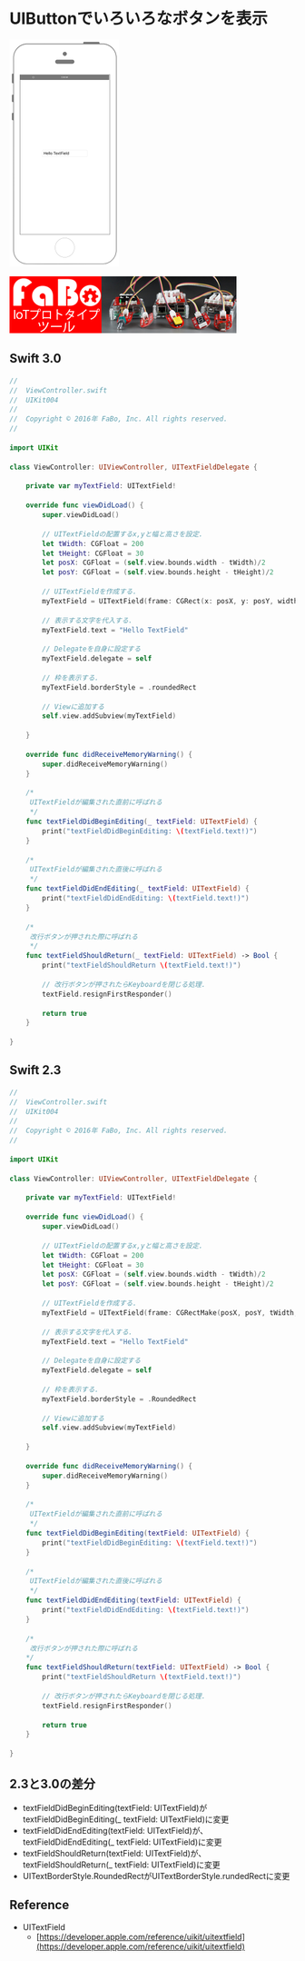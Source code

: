 # UIButtonでいろいろなボタンを表示

![Preview uikit004](./img/uikit004.png)

[![Banner](../img/fabo_banner.png)](http://www.fabo.io)

## Swift 3.0

```swift
//
//  ViewController.swift
//  UIKit004
//
//  Copyright © 2016年 FaBo, Inc. All rights reserved.
//

import UIKit

class ViewController: UIViewController, UITextFieldDelegate {
    
    private var myTextField: UITextField!
    
    override func viewDidLoad() {
        super.viewDidLoad()
        
        // UITextFieldの配置するx,yと幅と高さを設定.
        let tWidth: CGFloat = 200
        let tHeight: CGFloat = 30
        let posX: CGFloat = (self.view.bounds.width - tWidth)/2
        let posY: CGFloat = (self.view.bounds.height - tHeight)/2
        
        // UITextFieldを作成する.
        myTextField = UITextField(frame: CGRect(x: posX, y: posY, width: tWidth, height: tHeight))
        
        // 表示する文字を代入する.
        myTextField.text = "Hello TextField"
        
        // Delegateを自身に設定する
        myTextField.delegate = self
        
        // 枠を表示する.
        myTextField.borderStyle = .roundedRect
        
        // Viewに追加する
        self.view.addSubview(myTextField)
        
    }
    
    override func didReceiveMemoryWarning() {
        super.didReceiveMemoryWarning()
    }
    
    /*
     UITextFieldが編集された直前に呼ばれる
     */
    func textFieldDidBeginEditing(_ textField: UITextField) {
        print("textFieldDidBeginEditing: \(textField.text!)")
    }
    
    /*
     UITextFieldが編集された直後に呼ばれる
     */
    func textFieldDidEndEditing(_ textField: UITextField) {
        print("textFieldDidEndEditing: \(textField.text!)")
    }
    
    /*
     改行ボタンが押された際に呼ばれる
     */
    func textFieldShouldReturn(_ textField: UITextField) -> Bool {
        print("textFieldShouldReturn \(textField.text!)")
        
        // 改行ボタンが押されたらKeyboardを閉じる処理.
        textField.resignFirstResponder()
        
        return true
    }
    
}

```

## Swift 2.3

```swift
//
//  ViewController.swift
//  UIKit004
//
//  Copyright © 2016年 FaBo, Inc. All rights reserved.
//

import UIKit

class ViewController: UIViewController, UITextFieldDelegate {

    private var myTextField: UITextField!
    
    override func viewDidLoad() {
        super.viewDidLoad()
        
        // UITextFieldの配置するx,yと幅と高さを設定.
        let tWidth: CGFloat = 200
        let tHeight: CGFloat = 30
        let posX: CGFloat = (self.view.bounds.width - tWidth)/2
        let posY: CGFloat = (self.view.bounds.height - tHeight)/2
        
        // UITextFieldを作成する.
        myTextField = UITextField(frame: CGRectMake(posX, posY, tWidth, tHeight))
        
        // 表示する文字を代入する.
        myTextField.text = "Hello TextField"
        
        // Delegateを自身に設定する
        myTextField.delegate = self
        
        // 枠を表示する.
        myTextField.borderStyle = .RoundedRect
        
        // Viewに追加する
        self.view.addSubview(myTextField)
        
    }

    override func didReceiveMemoryWarning() {
        super.didReceiveMemoryWarning()
    }
    
    /*
     UITextFieldが編集された直前に呼ばれる
     */
    func textFieldDidBeginEditing(textField: UITextField) {
        print("textFieldDidBeginEditing: \(textField.text!)")
    }
    
    /*
     UITextFieldが編集された直後に呼ばれる
     */
    func textFieldDidEndEditing(textField: UITextField) {
        print("textFieldDidEndEditing: \(textField.text!)")
    }
    
    /*
     改行ボタンが押された際に呼ばれる
    */
    func textFieldShouldReturn(textField: UITextField) -> Bool {
        print("textFieldShouldReturn \(textField.text!)")
        
        // 改行ボタンが押されたらKeyboardを閉じる処理.
        textField.resignFirstResponder()
        
        return true
    }

}
```

## 2.3と3.0の差分

* textFieldDidBeginEditing(textField: UITextField)がtextFieldDidBeginEditing(_ textField: UITextField)に変更
* textFieldDidEndEditing(textField: UITextField)が、textFieldDidEndEditing(_ textField: UITextField)に変更
* textFieldShouldReturn(textField: UITextField)が、textFieldShouldReturn(_ textField: UITextField)に変更
* UITextBorderStyle.RoundedRectがUITextBorderStyle.rundedRectに変更

## Reference

* UITextField
	* [https://developer.apple.com/reference/uikit/uitextfield](https://developer.apple.com/reference/uikit/uitextfield)
